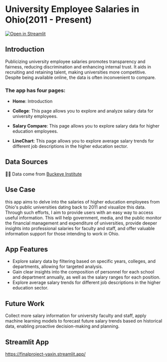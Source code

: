 # University Employee Salaries in Ohio(2011 - Present)

[![Open in Streamlit](https://static.streamlit.io/badges/streamlit_badge_black_white.svg)](https://finalproject-yaxin.streamlit.app/)
## Introduction
Publicizing university employee salaries promotes transparency and fairness, reducing discrimination and enhancing internal trust. It aids in recruiting and retaining talent, making universities more competitive. Despite being available online, the data is often inconvenient to compare.

### The app has four pages:

- **Home**: Introduction

- **College**: This page allows you to explore and analyze salary data for university employees.

- **Salary Compare**: This page allows you to explore salary data for higher education employees. 

- **LineChart**: This page allows you to explore average salary trends for different job descriptions in the higher education sector.

## Data Sources
👨‍🔧 Data come from [Buckeye Institute](https://www.buckeyeinstitute.org/about/)

## Use Case
this app aims to delve into the salaries of higher education employees from Ohio's public universities dating back to 2011 and visualize this data. Through such efforts, I aim to provide users with an easy way to access useful information. This will help government, media, and the public monitor the financial management and expenditure of universities, provide deeper insights into professional salaries for faculty and staff, and offer valuable information support for those intending to work in Ohio.

## App Features
-  Explore salary data by filtering based on specific years, colleges, and departments, allowing for targeted analysis.
-  Gain clear insights into the composition of personnel for each school and department annually, as well as the salary ranges for each position.
-  Explore average salary trends for different job descriptions in the higher education sector.

## Future Work
Collect more salary information for university faculty and staff, apply machine learning models to forecast future salary trends based on historical data, enabling proactive decision-making and planning.

## Streamlit App
https://finalproject-yaxin.streamlit.app/